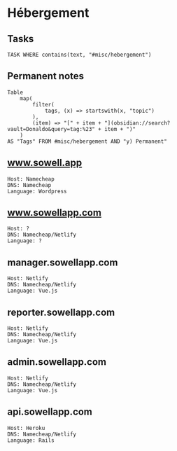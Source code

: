 # Hébergement

## Tasks
```dataview
TASK WHERE contains(text, "#misc/hebergement")
```
## Permanent notes
```dataview
Table 
	map(
		filter(
			tags, (x) => startswith(x, "topic")
		),
		(item) => "[" + item + "](obsidian://search?vault=Donaldo&query=tag:%23" + item + ")"
	)
AS "Tags" FROM #misc/hebergement AND "y) Permanent"
```
## www.sowell.app

```
Host: Namecheap
DNS: Namecheap
Language: Wordpress
```

## www.sowellapp.com
```
Host: ?
DNS: Namecheap/Netlify
Language: ?
```

## manager.sowellapp.com
```
Host: Netlify
DNS: Namecheap/Netlify
Language: Vue.js
```

## reporter.sowellapp.com
```
Host: Netlify
DNS: Namecheap/Netlify
Language: Vue.js
```

## admin.sowellapp.com
```
Host: Netlify
DNS: Namecheap/Netlify
Language: Vue.js
```

## api.sowellapp.com
```
Host: Heroku
DNS: Namecheap/Netlify
Language: Rails
```
